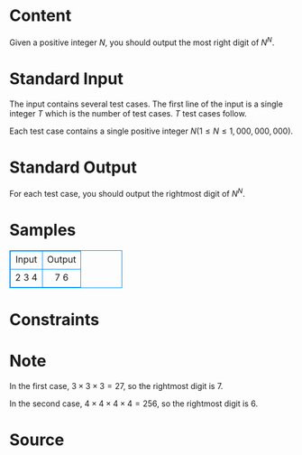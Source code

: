 
# Content

Given a positive integer $N$, you should output the most right digit of $N^N$.

# Standard Input

The input contains several test cases. The first line of the input is a single integer $T$ which is the number of test cases. $T$ test cases follow.

Each test case contains a single positive integer $N(1 \leq N \leq 1,000,000,000)$.

# Standard Output

For each test case, you should output the rightmost digit of $N^N$.

# Samples

<style>
        table,table tr th, table tr td { border:1px solid #0094ff; }
        table { width: 200px; min-height: 25px; line-height: 25px; text-align: center; border-collapse: collapse;}   
    </style>
<table>
	<tr>
		<td>Input</td>
		<td>Output</td>
	</tr>
<tr><td>2
3
4</td><td>7
6
</td></tr></table>


# Constraints



# Note

In the first case, $3 \times 3  \times  3 = 27$, so the rightmost digit is $7$.

In the second case, $4 \times 4 \times 4 \times 4 = 256$, so the rightmost digit is $6$.

# Source


